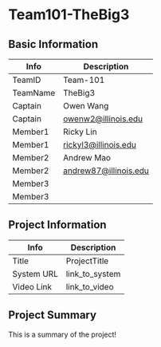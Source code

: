 # Team101-TheBig3

## Basic Information

|   Info      |        Description     |
| ----------- | ---------------------- |
| TeamID      |        Team-101        |
| TeamName    |         TheBig3        |
| Captain     |       Owen Wang        |
| Captain     |  owenw2@illinois.edu   |
| Member1     |        Ricky Lin       |
| Member1     |   rickyl3@illinois.edu |
| Member2     |     Andrew Mao         |
| Member2     |  andrew87@illinois.edu |
| Member3     |                        |
| Member3     |                        |

## Project Information

|   Info      |        Description     |
| ----------- | ---------------------- |
|  Title      |       ProjectTitle     |
| System URL  |      link_to_system    |
| Video Link  |      link_to_video     |

## Project Summary

This is a summary of the project!
